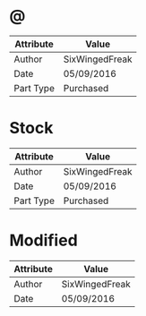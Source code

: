 # @
| Attribute | Value |
| ---  | ---     |
| Author | SixWingedFreak |
| Date | 05/09/2016 |
| Part Type | Purchased |
# Stock
| Attribute | Value |
| ---  | ---     |
| Author | SixWingedFreak |
| Date | 05/09/2016 |
| Part Type | Purchased |
# Modified
| Attribute | Value |
| ---  | ---     |
| Author | SixWingedFreak |
| Date | 05/09/2016 |
